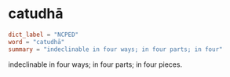 # catudhā

``` toml
dict_label = "NCPED"
word = "catudhā"
summary = "indeclinable in four ways; in four parts; in four"
```

indeclinable in four ways; in four parts; in four pieces.

